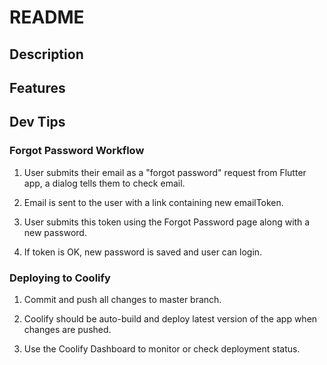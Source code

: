 # README

## Description

## Features

## Dev Tips

### Forgot Password Workflow

1. User submits their email as a "forgot password" request from Flutter app, a dialog tells them to check email.

2. Email is sent to the user with a link containing new emailToken.

3. User submits this token using the Forgot Password page along with a new password.

4. If token is OK, new password is saved and user can login.

### Deploying to Coolify

1. Commit and push all changes to master branch.

2. Coolify should be auto-build and deploy latest version of the app when changes are pushed.

3. Use the Coolify Dashboard to monitor or check deployment status.
